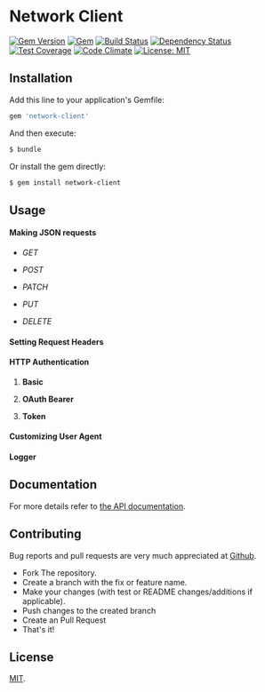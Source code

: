 # Network Client

[![Gem Version](https://badge.fury.io/rb/network-client.svg)](https://rubygems.org/gems/network-client)
[![Gem](https://img.shields.io/gem/dt/network-client.svg?colorB=8b0000)](https://rubygems.org/gems/network-client)
[![Build Status](https://travis-ci.org/abarrak/network-client.svg?branch=master)](https://travis-ci.org/abarrak/network-client)
[![Dependency Status](https://gemnasium.com/badges/github.com/abarrak/network-client.svg)](https://gemnasium.com/github.com/abarrak/network-client)
[![Test Coverage](https://codeclimate.com/github/abarrak/network-client/badges/coverage.svg)](https://codeclimate.com/github/abarrak/network-client/coverage)
[![Code Climate](https://lima.codeclimate.com/github/abarrak/network-client/badges/gpa.svg)](https://lima.codeclimate.com/github/abarrak/network-client)
[![License: MIT](https://img.shields.io/badge/License-MIT-yellow.svg)](https://opensource.org/licenses/MIT)

## Installation

Add this line to your application's Gemfile:

```ruby
gem 'network-client'
```

And then execute:

```sh
$ bundle
```

Or install the gem directly:

```sh
$ gem install network-client
```

## Usage

#### Making JSON requests

  * *GET*

  * *POST*

  * *PATCH*

  * *PUT*

  * *DELETE*

#### Setting Request Headers

#### HTTP Authentication

  1. **Basic**

  2. **OAuth Bearer**

  3. **Token**

#### Customizing User Agent

#### Logger


## Documentation 

For more details refer to [the API documentation](http://www.rubydoc.info/gems/network-client/Network/Client).

## Contributing

Bug reports and pull requests are very much appreciated at [Github](https://github.com/abarrak/network-client).

  - Fork The repository.
  - Create a branch with the fix or feature name.
  - Make your changes (with test or README changes/additions if applicable).
  - Push changes to the created branch
  - Create an Pull Request
  - That's it!


## License

[MIT](http://opensource.org/licenses/MIT).
